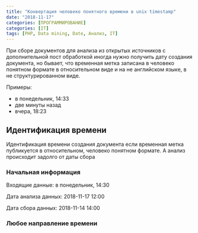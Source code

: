 ```yaml
---
title: "Конвертация человеко понятного времени в unix timestamp"
date: "2018-11-17"
categories: [ПРОГРАММИРОВАНИЕ]
categories: [IT]
tags: [PHP, Data mining, Date, Анализ, IT]
---
```


При сборе документов для анализа из открытых источников с дополнительной пост 
обработкой иногда нужно получить дату создания документа, но бывает, что временная
метка записана в человеко понятном формате в относительном виде и на не английском языке,
в не структурированном виде.

Примеры:

- в понедельник, 14:33
- две минуты назад
- вчера, 18:23

## Идентификация времени

Идентификация времени создания документа если временная метка публикуется в относительном, человеко понятном формате.
А анализ происходит задолго от даты сбора

### Начальная информация

Входящие данные: в понедельник, 14:30

Дата анализа данных: 2018-11-17 12:00

Дата сбора данных: 2018-11-14 14:00

### Любое направление времени
